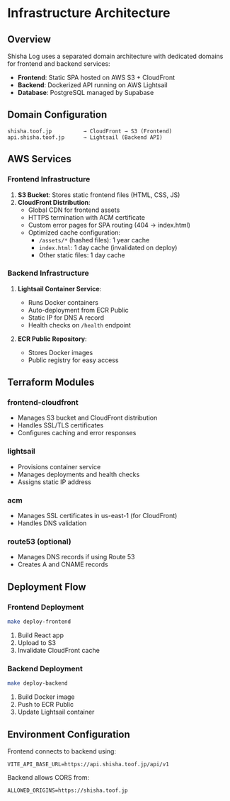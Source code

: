 # Infrastructure Architecture

## Overview

Shisha Log uses a separated domain architecture with dedicated domains for frontend and backend services:

- **Frontend**: Static SPA hosted on AWS S3 + CloudFront
- **Backend**: Dockerized API running on AWS Lightsail
- **Database**: PostgreSQL managed by Supabase

## Domain Configuration

```
shisha.toof.jp          → CloudFront → S3 (Frontend)
api.shisha.toof.jp      → Lightsail (Backend API)
```

## AWS Services

### Frontend Infrastructure

1. **S3 Bucket**: Stores static frontend files (HTML, CSS, JS)
2. **CloudFront Distribution**: 
   - Global CDN for frontend assets
   - HTTPS termination with ACM certificate
   - Custom error pages for SPA routing (404 → index.html)
   - Optimized cache configuration:
     - `/assets/*` (hashed files): 1 year cache
     - `index.html`: 1 day cache (invalidated on deploy)
     - Other static files: 1 day cache

### Backend Infrastructure

1. **Lightsail Container Service**:
   - Runs Docker containers
   - Auto-deployment from ECR Public
   - Static IP for DNS A record
   - Health checks on `/health` endpoint

2. **ECR Public Repository**:
   - Stores Docker images
   - Public registry for easy access

## Terraform Modules

### frontend-cloudfront
- Manages S3 bucket and CloudFront distribution
- Handles SSL/TLS certificates
- Configures caching and error responses

### lightsail
- Provisions container service
- Manages deployments and health checks
- Assigns static IP address

### acm
- Manages SSL certificates in us-east-1 (for CloudFront)
- Handles DNS validation

### route53 (optional)
- Manages DNS records if using Route 53
- Creates A and CNAME records

## Deployment Flow

### Frontend Deployment
```bash
make deploy-frontend
```
1. Build React app
2. Upload to S3
3. Invalidate CloudFront cache

### Backend Deployment
```bash
make deploy-backend
```
1. Build Docker image
2. Push to ECR Public
3. Update Lightsail container

## Environment Configuration

Frontend connects to backend using:
```
VITE_API_BASE_URL=https://api.shisha.toof.jp/api/v1
```

Backend allows CORS from:
```
ALLOWED_ORIGINS=https://shisha.toof.jp
```